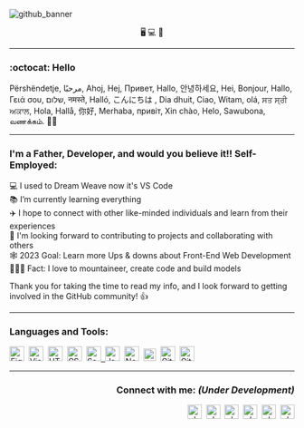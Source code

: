 ![github_banner](https://user-images.githubusercontent.com/126211151/225487153-389b8680-28fc-4dda-8514-b1521107417d.svg)
<p align="center">
🖥️&nbsp;💻&nbsp;📱 </p>

---

### :octocat: Hello
Përshëndetje, مرحبًا, Ahoj, Hej, Привет, Hallo, 안녕하세요, Hei, Bonjour, Hallo, Γειά σου, שלום, नमस्ते, Halló, こんにちは , Dia dhuit, Ciao, Witam, olá, ਸਤ ਸ੍ਰੀ ਅਕਾਲ, Hola, Hallå, 你好, Merhaba, привіт, Xin chào, Helo, Sawubona, வணக்கம். 🙋‍♂️

---

### I'm a Father, Developer, and would you believe it!! Self-Employed:

💻  I used to Dream Weave now it's VS Code <br>
📚  I’m currently learning everything <br>
✈️  I hope to connect with other like-minded individuals and learn from their experiences <br>
👀  I'm looking forward to contributing to projects and collaborating with others <br>
🕸️  2023 Goal: Learn more Ups & downs about Front-End Web Development <br>
🧗🏻‍♀️  Fact: I love to mountaineer, create code and build models <br>

Thank you for taking the time to read my info, and I look forward to getting involved in the GitHub community! 👍

---

### Languages and Tools:

<p align="left">
<a href="https://figma.com/" target="blank"><img src="https://user-images.githubusercontent.com/126211151/224844719-95f49578-51e3-4b5e-b7f3-5ad1e28648db.svg" title="Figma" alt="Figma" width="26px"></a>&nbsp;
<a href="https://code.visualstudio.com/" target="blank"><img src="https://cdn.jsdelivr.net/gh/devicons/devicon/icons/vscode/vscode-original.svg" title="Visual Studio Code" alt="Visual Studio Code" width="26px"></a>&nbsp;
<a href="https://developer.mozilla.org/en-US/docs/Glossary/HTML5" target="blank"><img src="https://cdn.jsdelivr.net/gh/devicons/devicon/icons/html5/html5-original.svg" title="HTML5" alt="HTML5" width="26px"></a>&nbsp;
<a href="https://developer.mozilla.org/en-US/docs/Glossary/css/" target="blank"><img src="https://cdn.jsdelivr.net/gh/devicons/devicon/icons/css3/css3-original.svg" title="CSS3" alt="CSS3" width="26px"></a>&nbsp;
<a href="https://sass-lang.com/" target="blank"><img src="https://cdn.jsdelivr.net/gh/devicons/devicon/icons/sass/sass-original.svg" title="Sass" alt="Sass" width="26px">&nbsp;
<a href="https://www.javascript.com" target="blank"><img src="https://cdn.jsdelivr.net/gh/devicons/devicon/icons/javascript/javascript-original.svg" title="JavaScript" alt="JavaScript" width="26px"></a>&nbsp;
<a href="https://nodejs.org/" target="blank"><img src="https://user-images.githubusercontent.com/126211151/224826443-22d822b8-fb39-4228-bec2-ea360d4b562f.svg" title="Node.js" alt="Node.js" width="26"></a>&nbsp;
<a href="https://www.microsoft.com/en-us/sql-server/sql-server-2022/" target="blank"><img src="https://user-images.githubusercontent.com/126211151/222702561-2d385921-5d6c-4066-8727-f7425ce417ca.png" title="SQL" alt="SQL" width="22px"></a>&nbsp;
<a href="https://git-scm.com/" target="blank"><img src="https://user-images.githubusercontent.com/126211151/224826419-ee338795-2a9c-43d7-9c27-18c397f25bde.svg" title="Git" alt="Git" width="26px"></a>&nbsp;
<a href="https://github.com/" target="blank"><img src="https://user-images.githubusercontent.com/3369400/139447912-e0f43f33-6d9f-45f8-be46-2df5bbc91289.png" title="GitHub" alt="GitHub" width="26px"></a>
</p>

---

<h3 align="right">Connect with me: <em>(Under Development)</em></h3>
<p align="right">
<a href="https://google.com/" target="blank"><img align="center" src="https://user-images.githubusercontent.com/126211151/224855075-fb6b57a1-2447-4a91-9c50-a4e69a1c2441.svg" title="Web" alt="cleitch" width="25"></a>&nbsp;
<a href="https://fb.com/cleitch" target="blank"><img align="center" src="https://user-images.githubusercontent.com/126211151/224858541-40f00a2f-8dbb-442a-a670-2f85d2e7d212.svg" title="Facebook" alt="cleitch" width="25"></a>&nbsp;
<a href="https://linkedin.com/in/cleitch01" target="blank"><img align="center" src="https://user-images.githubusercontent.com/126211151/224858988-2a314be1-c89b-4f3b-baf5-971fa4b11899.svg" title="Linkedin" alt="cleitch01" width="25"></a>&nbsp;
<a href="https://instagram.com/cleitch01" target="blank"><img align="center" src="https://user-images.githubusercontent.com/126211151/224859182-9d079871-b31c-4225-af90-40c2aa64805f.svg" title="Instagram" alt="cleitch01" width="25"></a>&nbsp;
<a href="https://twitter.com/cleitch01" target="blank"><img align="center" src="https://user-images.githubusercontent.com/126211151/224859314-bd2ec9ac-7447-4bcf-9302-96676917c80b.svg" title="Twitter" alt="cleitch01" width="25"></a>&nbsp;
<a href="https://codepen.io/Col-l" target="blank"><img align="center" src="https://user-images.githubusercontent.com/126211151/224860355-dce68fb7-abe8-4986-ae88-9552d2966ed0.svg" title="CodePen" alt="cleitch01" width="25"></a>
</p>

